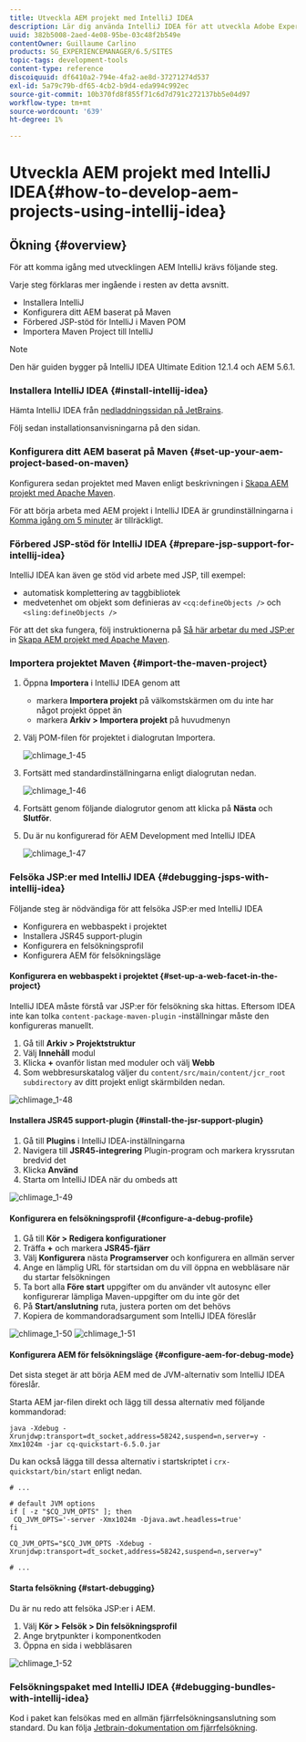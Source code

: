 ```yaml
---
title: Utveckla AEM projekt med IntelliJ IDEA
description: Lär dig använda IntelliJ IDEA för att utveckla Adobe Experience Manager-projekt.
uuid: 382b5008-2aed-4e08-95be-03c48f2b549e
contentOwner: Guillaume Carlino
products: SG_EXPERIENCEMANAGER/6.5/SITES
topic-tags: development-tools
content-type: reference
discoiquuid: df6410a2-794e-4fa2-ae8d-37271274d537
exl-id: 5a79c79b-df65-4cb2-b9d4-eda994c992ec
source-git-commit: 10b370fd8f855f71c6d7d791c272137bb5e04d97
workflow-type: tm+mt
source-wordcount: '639'
ht-degree: 1%

---
```


# Utveckla AEM projekt med IntelliJ IDEA{#how-to-develop-aem-projects-using-intellij-idea}

## Ökning {#overview}

För att komma igång med utvecklingen AEM IntelliJ krävs följande steg.

Varje steg förklaras mer ingående i resten av detta avsnitt.

* Installera IntelliJ
* Konfigurera ditt AEM baserat på Maven
* Förbered JSP-stöd för IntelliJ i Maven POM
* Importera Maven Project till IntelliJ

>[!NOTE]
>
>Den här guiden bygger på IntelliJ IDEA Ultimate Edition 12.1.4 och AEM 5.6.1.

### Installera IntelliJ IDEA {#install-intellij-idea}

Hämta IntelliJ IDEA från [nedladdningssidan på JetBrains](https://www.jetbrains.com/idea/download/).

Följ sedan installationsanvisningarna på den sidan.

### Konfigurera ditt AEM baserat på Maven {#set-up-your-aem-project-based-on-maven}

Konfigurera sedan projektet med Maven enligt beskrivningen i [Skapa AEM projekt med Apache Maven](/help/sites-developing/ht-projects-maven.md).

För att börja arbeta med AEM projekt i IntelliJ IDEA är grundinställningarna i [Komma igång om 5 minuter](https://maven.apache.org/guides/getting-started/maven-in-five-minutes.html) är tillräckligt.

### Förbered JSP-stöd för IntelliJ IDEA {#prepare-jsp-support-for-intellij-idea}

IntelliJ IDEA kan även ge stöd vid arbete med JSP, till exempel:

* automatisk komplettering av taggbibliotek
* medvetenhet om objekt som definieras av `<cq:defineObjects />` och `<sling:defineObjects />`

För att det ska fungera, följ instruktionerna på [Så här arbetar du med JSP:er](/help/sites-developing/ht-projects-maven.md#how-to-work-with-jsps) in [Skapa AEM projekt med Apache Maven](/help/sites-developing/ht-projects-maven.md).

### Importera projektet Maven {#import-the-maven-project}

1. Öppna **Importera** i IntelliJ IDEA genom att

   * markera **Importera projekt** på välkomstskärmen om du inte har något projekt öppet än
   * markera **Arkiv > Importera projekt** på huvudmenyn

1. Välj POM-filen för projektet i dialogrutan Importera.

   ![chlimage_1-45](assets/chlimage_1-45a.png)

1. Fortsätt med standardinställningarna enligt dialogrutan nedan.

   ![chlimage_1-46](assets/chlimage_1-46a.png)

1. Fortsätt genom följande dialogrutor genom att klicka på **Nästa** och **Slutför**.
1. Du är nu konfigurerad för AEM Development med IntelliJ IDEA

   ![chlimage_1-47](assets/chlimage_1-47a.png)

### Felsöka JSP:er med IntelliJ IDEA {#debugging-jsps-with-intellij-idea}

Följande steg är nödvändiga för att felsöka JSP:er med IntelliJ IDEA

* Konfigurera en webbaspekt i projektet
* Installera JSR45 support-plugin
* Konfigurera en felsökningsprofil
* Konfigurera AEM för felsökningsläge

#### Konfigurera en webbaspekt i projektet {#set-up-a-web-facet-in-the-project}

IntelliJ IDEA måste förstå var JSP:er för felsökning ska hittas. Eftersom IDEA inte kan tolka `content-package-maven-plugin` -inställningar måste den konfigureras manuellt.

1. Gå till **Arkiv > Projektstruktur**
1. Välj **Innehåll** modul
1. Klicka **+** ovanför listan med moduler och välj **Webb**
1. Som webbresurskatalog väljer du `content/src/main/content/jcr_root subdirectory` av ditt projekt enligt skärmbilden nedan.

![chlimage_1-48](assets/chlimage_1-48a.png)

#### Installera JSR45 support-plugin {#install-the-jsr-support-plugin}

1. Gå till **Plugins** i IntelliJ IDEA-inställningarna
1. Navigera till **JSR45-integrering** Plugin-program och markera kryssrutan bredvid det
1. Klicka **Använd**
1. Starta om IntelliJ IDEA när du ombeds att

![chlimage_1-49](assets/chlimage_1-49a.png)

#### Konfigurera en felsökningsprofil {#configure-a-debug-profile}

1. Gå till **Kör > Redigera konfigurationer**
1. Träffa **+** och markera **JSR45-fjärr**
1. Välj **Konfigurera** nästa **Programserver** och konfigurera en allmän server
1. Ange en lämplig URL för startsidan om du vill öppna en webbläsare när du startar felsökningen
1. Ta bort alla **Före start** uppgifter om du använder vlt autosync eller konfigurerar lämpliga Maven-uppgifter om du inte gör det
1. På **Start/anslutning** ruta, justera porten om det behövs
1. Kopiera de kommandoradsargument som IntelliJ IDEA föreslår

![chlimage_1-50](assets/chlimage_1-50a.png) ![chlimage_1-51](assets/chlimage_1-51a.png)

#### Konfigurera AEM för felsökningsläge {#configure-aem-for-debug-mode}

Det sista steget är att börja AEM med de JVM-alternativ som IntelliJ IDEA föreslår.

Starta AEM jar-filen direkt och lägg till dessa alternativ med följande kommandorad:

`java -Xdebug -Xrunjdwp:transport=dt_socket,address=58242,suspend=n,server=y -Xmx1024m -jar cq-quickstart-6.5.0.jar`

Du kan också lägga till dessa alternativ i startskriptet i `crx-quickstart/bin/start` enligt nedan.

```shell
# ...

# default JVM options
if [ -z "$CQ_JVM_OPTS" ]; then
 CQ_JVM_OPTS='-server -Xmx1024m -Djava.awt.headless=true'
fi

CQ_JVM_OPTS="$CQ_JVM_OPTS -Xdebug -Xrunjdwp:transport=dt_socket,address=58242,suspend=n,server=y"

# ...
```

#### Starta felsökning {#start-debugging}

Du är nu redo att felsöka JSP:er i AEM.

1. Välj **Kör > Felsök > Din felsökningsprofil**
1. Ange brytpunkter i komponentkoden
1. Öppna en sida i webbläsaren

![chlimage_1-52](assets/chlimage_1-52a.png)

### Felsökningspaket med IntelliJ IDEA {#debugging-bundles-with-intellij-idea}

Kod i paket kan felsökas med en allmän fjärrfelsökningsanslutning som standard. Du kan följa [Jetbrain-dokumentation om fjärrfelsökning](https://www.jetbrains.com/help/idea/remote-debugging-with-product.html#remote-interpreter).
